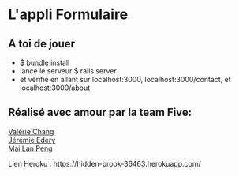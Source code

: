 
<h1>L'appli Formulaire</h1>

</ul>
<h2 id="a-toi-de-jouer">A toi de jouer</h2>

<ul>
<li>$ bundle install</li>
<li>lance le serveur $ rails server</li>
<li>et vérifie en allant sur localhost:3000, localhost:3000/contact, et localhost:3000/about </li>
</ul>


<h2 id="réalisé-avec-amour-par-la-team-five">Réalisé avec amour par la team Five:</h2>

<a href="https://github.com/bbpucca">Valérie Chang</a><br>
<a href="https://github.com/jjeleven11">Jérémie Edery</a><br>
<a href="https://github.com/Careless-Whisper">Mai Lan Peng</a></p>


<p>Lien Heroku : https://hidden-brook-36463.herokuapp.com/
